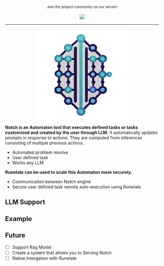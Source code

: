 <p align="center">
  <small>Join the project community on our server!</small>
  <br/><br/>
  <a href="https://discord.gg/tpAz2MTA" target="_blank" title="Join our community!">
    <img src="https://dcbadge.limes.pink/api/server/https://discord.gg/tpAz2MTA"/>
  </a>
</p>
<hr/>

<p align="center">
    <img src="assets/logo.png" alt="notch" width="300" height="300" align='center'/>
</p>

**Notch is an Automaton tool that executes defined tasks or tasks customized and created by the user through LLM.**
It automatically updates prompts in response to actions.
They are computed from inferences consisting of multiple previous actions.
- Automated problem resolve
- User defined task
- Works any LLM

**Runetale can be used to scale this Automaton more securely.**
- Communication between Notch engine
- Secure user defined task remote auto-execution using Runetale

## LLM Support

## Example

## Future
- [ ] Support Rag Model
- [ ] Create a system that allows you to Serving Notch
- [ ] Native Intergation with Runetale
